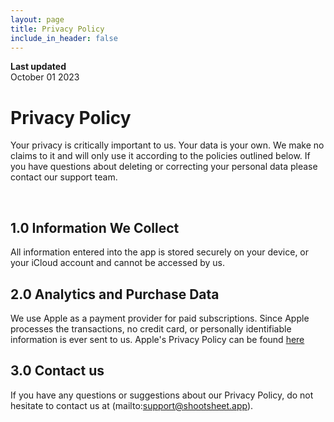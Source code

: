 ```yaml
---
layout: page
title: Privacy Policy
include_in_header: false
---
```


**Last updated**  
October 01 2023

# Privacy Policy
Your privacy is critically important to us. Your data is your own. We make no claims to it and will only use it according to the policies outlined below. If you have questions about deleting or correcting your personal data please contact our support team.

<br>

## 1.0 Information We Collect
All information entered into the app is stored securely on your device, or your iCloud account and cannot be accessed by us.


## 2.0 Analytics and Purchase Data
We use Apple as a payment provider for paid subscriptions. 
Since Apple processes the transactions, no credit card, or personally identifiable information is ever sent to us.
Apple's Privacy Policy can be found [here](https://www.apple.com/legal/privacy/en-ww/)

## 3.0 Contact us
If you have any questions or suggestions about our Privacy Policy, do not hesitate to contact us at (mailto:support@shootsheet.app). 

